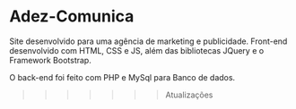 # Adez-Comunica
 Site desenvolvido para uma agência de marketing e publicidade. Front-end desenvolvido com HTML, CSS e JS, além das bibliotecas JQuery e o Framework Bootstrap.

 O back-end foi feito com PHP e MySql para Banco de dados.
>>>>>>> Atualizações
